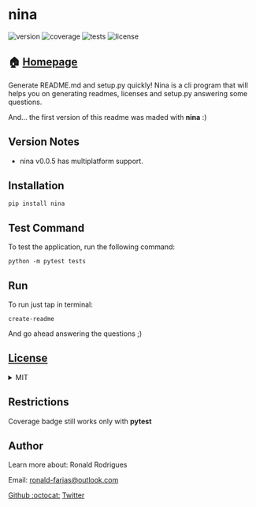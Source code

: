 
# nina

![version](https://img.shields.io/badge/nina-v0.0.5-brightgreen.svg) ![coverage](https://img.shields.io/badge/coverage-21%25-yellow.svg) ![tests](https://img.shields.io/badge/tests-passing-green.svg) ![license](https://img.shields.io/badge/license-MIT-green.svg)

## :house: [Homepage](https://nina.github.io/)
Generate README.md and setup.py quickly!
Nina is a cli program that will helps you on generating readmes, licenses and setup.py answering some questions.

And... the first version of this readme was maded with **nina** :)
## Version Notes

* nina v0.0.5 has multiplatform support.
## Installation

    pip install nina

## Test Command
To test the application, run the following command:

    python -m pytest tests

## Run
To run just tap in terminal:

    create-readme

And go ahead answering the questions ;)

## [License](LICENSE.md)
<details>
    <summary>MIT</summary>
MIT License

Copyright (c) 2019 RRonald Rodrigues

Permission is hereby granted, free of charge, to any person obtaining a copy
of this software and associated documentation files (the "Software"), to deal
in the Software without restriction, including without limitation the rights
to use, copy, modify, merge, publish, distribute, sublicense, and/or sell
copies of the Software, and to permit persons to whom the Software is
furnished to do so, subject to the following conditions:

The above copyright notice and this permission notice shall be included in all
copies or substantial portions of the Software.

THE SOFTWARE IS PROVIDED "AS IS", WITHOUT WARRANTY OF ANY KIND, EXPRESS OR
IMPLIED, INCLUDING BUT NOT LIMITED TO THE WARRANTIES OF MERCHANTABILITY,
FITNESS FOR A PARTICULAR PURPOSE AND NONINFRINGEMENT. IN NO EVENT SHALL THE
AUTHORS OR COPYRIGHT HOLDERS BE LIABLE FOR ANY CLAIM, DAMAGES OR OTHER
LIABILITY, WHETHER IN AN ACTION OF CONTRACT, TORT OR OTHERWISE, ARISING FROM,
OUT OF OR IN CONNECTION WITH THE SOFTWARE OR THE USE OR OTHER DEALINGS IN THE
SOFTWARE.

</details>

## Restrictions

Coverage badge still works only with **pytest**

## Author
Learn more about: Ronald Rodrigues

Email: ronald-farias@outlook.com

[Github :octocat:](https://github.com/Ronald-TR)
[Twitter](https://twitter.com/ronaldrfarias)
